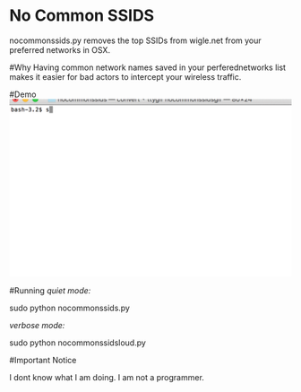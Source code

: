 # No Common SSIDS 
nocommonssids.py removes the top SSIDs from wigle.net from your preferred networks in OSX. 

#Why
Having common network names saved in your perferednetworks list makes it easier for bad actors to intercept your wireless traffic. 

#Demo
<img src="https://raw.githubusercontent.com/jgamblin/nocommonssids/master/nocommonssids.gif" width="600">

#Running
*quiet mode:*

sudo python nocommonssids.py

*verbose mode:*

sudo python nocommonssidsloud.py 

#Important Notice

I dont know what I am doing. I am not a programmer.   
